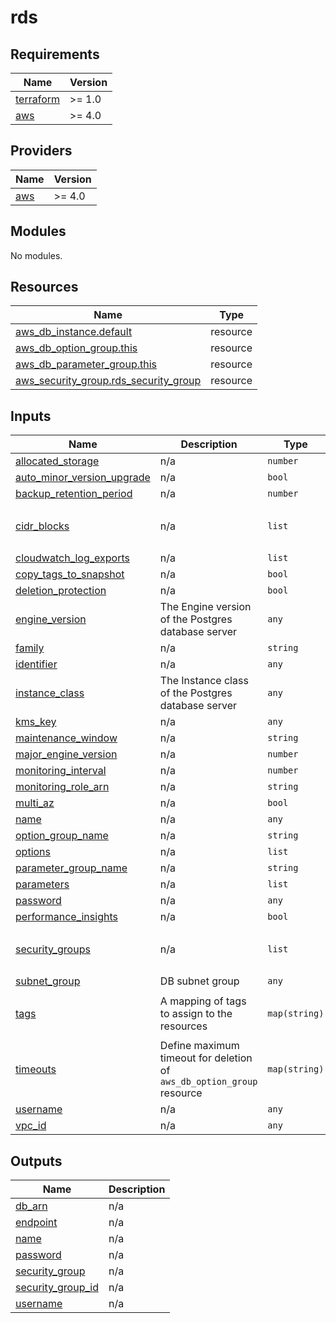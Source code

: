 # rds

<!-- BEGINNING OF PRE-COMMIT-TERRAFORM DOCS HOOK -->
## Requirements

| Name | Version |
|------|---------|
| <a name="requirement_terraform"></a> [terraform](#requirement\_terraform) | >= 1.0 |
| <a name="requirement_aws"></a> [aws](#requirement\_aws) | >= 4.0 |

## Providers

| Name | Version |
|------|---------|
| <a name="provider_aws"></a> [aws](#provider\_aws) | >= 4.0 |

## Modules

No modules.

## Resources

| Name | Type |
|------|------|
| [aws_db_instance.default](https://registry.terraform.io/providers/hashicorp/aws/latest/docs/resources/db_instance) | resource |
| [aws_db_option_group.this](https://registry.terraform.io/providers/hashicorp/aws/latest/docs/resources/db_option_group) | resource |
| [aws_db_parameter_group.this](https://registry.terraform.io/providers/hashicorp/aws/latest/docs/resources/db_parameter_group) | resource |
| [aws_security_group.rds_security_group](https://registry.terraform.io/providers/hashicorp/aws/latest/docs/resources/security_group) | resource |

## Inputs

| Name | Description | Type | Default | Required |
|------|-------------|------|---------|:--------:|
| <a name="input_allocated_storage"></a> [allocated\_storage](#input\_allocated\_storage) | n/a | `number` | n/a | yes |
| <a name="input_auto_minor_version_upgrade"></a> [auto\_minor\_version\_upgrade](#input\_auto\_minor\_version\_upgrade) | n/a | `bool` | `true` | no |
| <a name="input_backup_retention_period"></a> [backup\_retention\_period](#input\_backup\_retention\_period) | n/a | `number` | `1` | no |
| <a name="input_cidr_blocks"></a> [cidr\_blocks](#input\_cidr\_blocks) | n/a | `list` | <pre>[<br>  ""<br>]</pre> | no |
| <a name="input_cloudwatch_log_exports"></a> [cloudwatch\_log\_exports](#input\_cloudwatch\_log\_exports) | n/a | `list` | `[]` | no |
| <a name="input_copy_tags_to_snapshot"></a> [copy\_tags\_to\_snapshot](#input\_copy\_tags\_to\_snapshot) | n/a | `bool` | `false` | no |
| <a name="input_deletion_protection"></a> [deletion\_protection](#input\_deletion\_protection) | n/a | `bool` | `false` | no |
| <a name="input_engine_version"></a> [engine\_version](#input\_engine\_version) | The Engine version of the Postgres database server | `any` | n/a | yes |
| <a name="input_family"></a> [family](#input\_family) | n/a | `string` | `"postgres11"` | no |
| <a name="input_identifier"></a> [identifier](#input\_identifier) | n/a | `any` | n/a | yes |
| <a name="input_instance_class"></a> [instance\_class](#input\_instance\_class) | The Instance class of the Postgres database server | `any` | n/a | yes |
| <a name="input_kms_key"></a> [kms\_key](#input\_kms\_key) | n/a | `any` | n/a | yes |
| <a name="input_maintenance_window"></a> [maintenance\_window](#input\_maintenance\_window) | n/a | `string` | `null` | no |
| <a name="input_major_engine_version"></a> [major\_engine\_version](#input\_major\_engine\_version) | n/a | `number` | `11` | no |
| <a name="input_monitoring_interval"></a> [monitoring\_interval](#input\_monitoring\_interval) | n/a | `number` | `0` | no |
| <a name="input_monitoring_role_arn"></a> [monitoring\_role\_arn](#input\_monitoring\_role\_arn) | n/a | `string` | `null` | no |
| <a name="input_multi_az"></a> [multi\_az](#input\_multi\_az) | n/a | `bool` | `false` | no |
| <a name="input_name"></a> [name](#input\_name) | n/a | `any` | n/a | yes |
| <a name="input_option_group_name"></a> [option\_group\_name](#input\_option\_group\_name) | n/a | `string` | `""` | no |
| <a name="input_options"></a> [options](#input\_options) | n/a | `list` | `[]` | no |
| <a name="input_parameter_group_name"></a> [parameter\_group\_name](#input\_parameter\_group\_name) | n/a | `string` | `""` | no |
| <a name="input_parameters"></a> [parameters](#input\_parameters) | n/a | `list` | `[]` | no |
| <a name="input_password"></a> [password](#input\_password) | n/a | `any` | n/a | yes |
| <a name="input_performance_insights"></a> [performance\_insights](#input\_performance\_insights) | n/a | `bool` | `false` | no |
| <a name="input_security_groups"></a> [security\_groups](#input\_security\_groups) | n/a | `list` | <pre>[<br>  ""<br>]</pre> | no |
| <a name="input_subnet_group"></a> [subnet\_group](#input\_subnet\_group) | DB subnet group | `any` | n/a | yes |
| <a name="input_tags"></a> [tags](#input\_tags) | A mapping of tags to assign to the resources | `map(string)` | <pre>{<br>  "terraform": true<br>}</pre> | no |
| <a name="input_timeouts"></a> [timeouts](#input\_timeouts) | Define maximum timeout for deletion of `aws_db_option_group` resource | `map(string)` | <pre>{<br>  "delete": "15m"<br>}</pre> | no |
| <a name="input_username"></a> [username](#input\_username) | n/a | `any` | n/a | yes |
| <a name="input_vpc_id"></a> [vpc\_id](#input\_vpc\_id) | n/a | `any` | n/a | yes |

## Outputs

| Name | Description |
|------|-------------|
| <a name="output_db_arn"></a> [db\_arn](#output\_db\_arn) | n/a |
| <a name="output_endpoint"></a> [endpoint](#output\_endpoint) | n/a |
| <a name="output_name"></a> [name](#output\_name) | n/a |
| <a name="output_password"></a> [password](#output\_password) | n/a |
| <a name="output_security_group"></a> [security\_group](#output\_security\_group) | n/a |
| <a name="output_security_group_id"></a> [security\_group\_id](#output\_security\_group\_id) | n/a |
| <a name="output_username"></a> [username](#output\_username) | n/a |
<!-- END OF PRE-COMMIT-TERRAFORM DOCS HOOK -->
